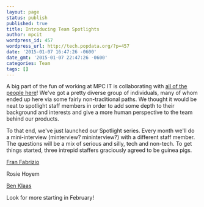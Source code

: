 ```yaml
---
layout: page
status: publish
published: true
title: Introducing Team Spotlights
author: mpcit
wordpress_id: 457
wordpress_url: http://tech.popdata.org/?p=457
date: '2015-01-07 16:47:26 -0600'
date_gmt: '2015-01-07 22:47:26 -0600'
categories: Team
tags: []
---
```

A big part of the fun of working at MPC IT is collaborating with <a title="Meet the Team" href="http://tech.popdata.org/meet-the-team/" target="_blank">all of the people here</a>! We've got a pretty diverse group of individuals, many of whom ended up here via some fairly non-traditional paths. We thought it would be neat to spotlight staff members in order to add some depth to their background and interests and give a more human perspective to the team behind our products.

To that end, we've just launched our Spotlight series. Every month we'll do a mini-interview (minterview? mininterview?) with a different staff member. The questions will be a mix of serious and silly, tech and non-tech.  To get things started, three intrepid staffers graciously agreed to be guinea pigs.

<a title="IT Core Spotlight: Fran Fabrizio" href="http://tech.popdata.org/it-core-spotlight-fran-fabrizio/">Fran Fabrizio</a>

Rosie Hoyem

<a title="IT Core Spotlight: Ben Klaas" href="http://tech.popdata.org/it-core-spotlight-ben-klaas/">Ben Klaas</a>

Look for more starting in February!
